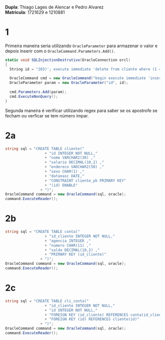 **Dupla**: Thiago Lages de Alencar e Pedro Alvarez   
**Matricula**: 1721629 e 1210881  

# 1
Primeira maneira seria utilizando `OracleParameter` para armazenar o valor e depois inserir com o `OracleCommand.Parameters.Add()`.  
```C#
static void SQLInjectionDestrutivo(OracleConnection orcl)
{
  String id = "203)'; execute immediate 'delete from cliente where (1 = 1";
  
  OracleCommand cmd = new OracleCommand("begin execute immediate 'insert into cliente (id) values (" + :id + ")'; end; ", orcl);
  OracleParameter param = new OracleParameter("id", id);
  
  cmd.Parameters.Add(param);
  cmd.ExecuteNonQuery();
}
```

Segunda maneira é verificar utilizando regex para saber se os apostrofe se fecham ou verficar se tem número impar.  

# 2a

```C#
string sql = "CREATE TABLE cliente("
                  + "id INTEGER NOT NULL,"
                  + "nome VARCHAR2(30) ,"
                  + "salario DECIMAL(10,2) ,"
                  + "endereco VARCHAR2(50) ,"
                  + "sexo CHAR(1) ,"
                  + "datanasc DATE,"
                  + "CONSTRAINT cliente_pk PRIMARY KEY"
                  + "(id) ENABLE"
                + ")";
OracleCommand command = new OracleCommand(sql, oracle);
command.ExecuteReader();
```

# 2b

```C#
string sql = "CREATE TABLE conta("
                  + "id_cliente INTEGER NOT NULL,"
                  + "agencia INTEGER ,"
                  + "numero CHAR(11) ,"
                  + "saldo DECIMAL(10,2) ,"
                  + "PRIMARY KEY (id_cliente)"
                + ")";
OracleCommand command = new OracleCommand(sql, oracle);
command.ExecuteReader();
```

# 2c

```C#
string sql = "CREATE TABLE cli_conta("
                  + "id_cliente INTEGER NOT NULL,"
                  + "id INTEGER NOT NULL,"
                  + "FOREIGN KEY (id_cliente) REFERENCES conta(id_cliente),"
                  + "FOREIGN KEY (id) REFERENCES cliente(id)"
                + ")";
OracleCommand command = new OracleCommand(sql, oracle);
command.ExecuteReader();
```
